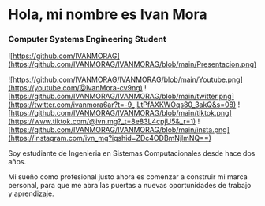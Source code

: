 # Hola, mi nombre es Ivan Mora

### Computer Systems Engineering Student

![https://github.com/IVANMORAG](https://github.com/IVANMORAG/IVANMORAG/blob/main/Presentacion.png)

![https://github.com/IVANMORAG/IVANMORAG/blob/main/Youtube.png](https://youtube.com/@IvanMora-cv9ng)
![https://github.com/IVANMORAG/IVANMORAG/blob/main/twitter.png](https://twitter.com/ivanmora6ar?t=-9_jLtPfAXKWOqs80_3akQ&s=08)
![https://github.com/IVANMORAG/IVANMORAG/blob/main/tiktok.png](https://www.tiktok.com/@ivn.mg?_t=8e83L4cpjU5&_r=1)
![https://github.com/IVANMORAG/IVANMORAG/blob/main/insta.png](https://instagram.com/ivn_mg?igshid=ZDc4ODBmNjlmNQ==)



Soy estudiante de Ingenieria en Sistemas Computacionales desde hace dos años.

Mi sueño como profesional justo ahora es comenzar a construir mi marca personal, para que me abra las puertas a nuevas oportunidades de trabajo y aprendizaje.

